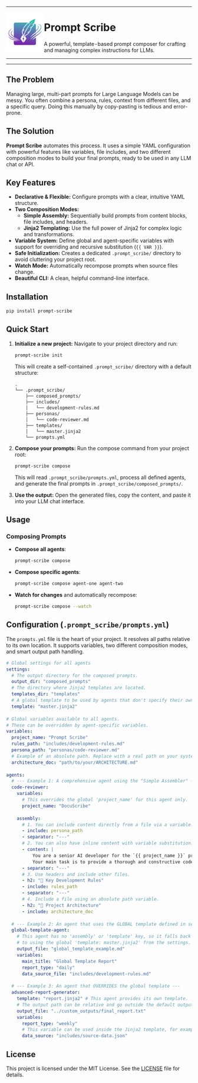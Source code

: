 <table>
  <tr>
    <td align="center" style="border: none; padding: 0;">
      <img src="https://raw.githubusercontent.com/scribe-works/prompt-scribe/main/docs/assets/logo.png" alt="The Scribe Works Logo" width="200"/>
    </td>
    <td style="border: none; padding: 0; vertical-align: middle;">
      <h1>Prompt Scribe</h1>
      <p>A powerful, template-based prompt composer for crafting and managing complex instructions for LLMs.</p>
    </td>
  </tr>
</table>

---

## The Problem

Managing large, multi-part prompts for Large Language Models can be messy. You often combine a persona, rules, context from different files, and a specific query. Doing this manually by copy-pasting is tedious and error-prone.

## The Solution

**Prompt Scribe** automates this process. It uses a simple YAML configuration with powerful features like variables, file includes, and two different composition modes to build your final prompts, ready to be used in any LLM chat or API.

## Key Features

-   **Declarative & Flexible:** Configure prompts with a clear, intuitive YAML structure.
-   **Two Composition Modes:**
    -   **Simple Assembly:** Sequentially build prompts from content blocks, file includes, and headers.
    -   **Jinja2 Templating:** Use the full power of Jinja2 for complex logic and transformations.
-   **Variable System:** Define global and agent-specific variables with support for overriding and recursive substitution (`{{ VAR }}`).
-   **Safe Initialization:** Creates a dedicated `.prompt_scribe/` directory to avoid cluttering your project root.
-   **Watch Mode:** Automatically recompose prompts when source files change.
-   **Beautiful CLI:** A clean, helpful command-line interface.

## Installation

```bash
pip install prompt-scribe
```

## Quick Start

1.  **Initialize a new project:**
    Navigate to your project directory and run:
    ```bash
    prompt-scribe init
    ```
    This will create a self-contained `.prompt_scribe/` directory with a default structure:
    ```
    .
    └── .prompt_scribe/
        ├── composed_prompts/
        ├── includes/
        │   └── development-rules.md
        ├── personas/
        │   └── code-reviewer.md
        ├── templates/
        │   └── master.jinja2
        └── prompts.yml
    ```

2.  **Compose your prompts:**
    Run the compose command from your project root:
    ```bash
    prompt-scribe compose
    ```
    This will read `.prompt_scribe/prompts.yml`, process all defined agents, and generate the final prompts in `.prompt_scribe/composed_prompts/`.

3.  **Use the output:**
    Open the generated files, copy the content, and paste it into your LLM chat interface.

## Usage

### Composing Prompts

-   **Compose all agents**:
    ```bash
    prompt-scribe compose
    ```
-   **Compose specific agents**:
    ```bash
    prompt-scribe compose agent-one agent-two
    ```
-   **Watch for changes** and automatically recompose:
    ```bash
    prompt-scribe compose --watch
    ```

## Configuration (`.prompt_scribe/prompts.yml`)

The `prompts.yml` file is the heart of your project. It resolves all paths relative to its own location. It supports variables, two different composition modes, and smart output path handling.

```yaml
# Global settings for all agents
settings:
  # The output directory for the composed prompts.
  output_dir: "composed_prompts"
  # The directory where Jinja2 templates are located.
  templates_dir: "templates"
  # A global template to be used by agents that don't specify their own.
  template: "master.jinja2"

# Global variables available to all agents.
# These can be overridden by agent-specific variables.
variables:
  project_name: "Prompt Scribe"
  rules_path: "includes/development-rules.md"
  persona_path: "personas/code-reviewer.md"
  # Example of an absolute path. Replace with a real path on your system.
  architecture_doc: "path/to/your/ARCHITECTURE.md"

agents:
  # --- Example 1: A comprehensive agent using the "Simple Assembler" ---
  code-reviewer:
    variables:
      # This overrides the global 'project_name' for this agent only.
      project_name: "DocuScribe"

    assembly:
      # 1. You can include content directly from a file via a variable.
      - include: persona_path
      - separator: "---"
      # 2. You can also have inline content with variable substitution.
      - content: |
          You are a senior AI developer for the `{{ project_name }}` project.
          Your main task is to provide a thorough and constructive code review.
      - separator: "---"
      # 3. Use headers and include other files.
      - h2: "📜 Key Development Rules"
      - include: rules_path
      - separator: "---"
      # 4. Include a file using an absolute path variable.
      - h2: "📄 Project Architecture"
      - include: architecture_doc

  # --- Example 2: An agent that uses the GLOBAL template defined in settings ---
  global-template-agent:
    # This agent has no 'assembly' or 'template' key, so it falls back
    # to using the global 'template: master.jinja2' from the settings.
    output_file: "global_template_example.md"
    variables:
      main_title: "Global Template Report"
      report_type: "daily"
      data_source_file: "includes/development-rules.md"

  # --- Example 3: An agent that OVERRIDES the global template ---
  advanced-report-generator:
    template: "report.jinja2" # This agent provides its own template.
    # The output path can be relative and go outside the default output_dir.
    output_file: "../custom_outputs/final_report.txt"
    variables:
      report_type: "weekly"
      # This variable can be used inside the Jinja2 template, for example, to load data.
      data_source: "includes/source-data.json"
```

## License

This project is licensed under the MIT License. See the [LICENSE](LICENSE) file for details.
